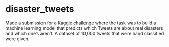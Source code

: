# disaster_tweets

Made a submission for a <a href="https://www.kaggle.com/competitions/nlp-getting-started" target="_blank">Kaggle challenge</a> where the task was to build a machine learning model that predicts which Tweets are about real disasters and which one’s aren’t. A dataset of 10,000 tweets that were hand classified were given.

